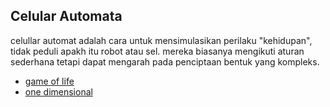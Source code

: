 ## Celular Automata
celullar automat adalah cara untuk mensimulasikan perilaku "kehidupan", tidak peduli apakh itu robot atau sel. mereka biasanya mengikuti aturan sederhana tetapi dapat mengarah pada penciptaan bentuk yang kompleks.

- [game of life](game_of_life.py)
- [one dimensional](one_dimensional.py)
